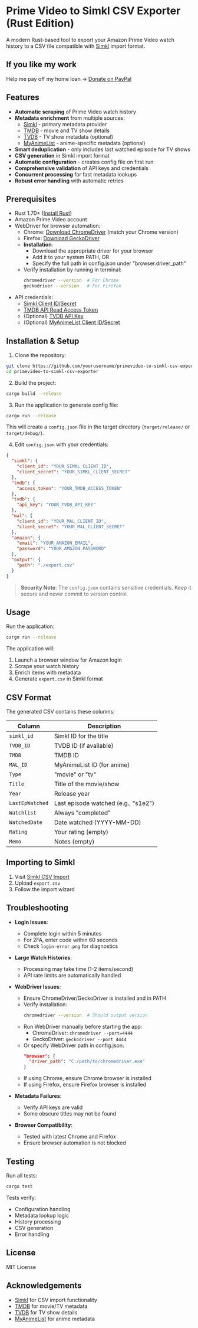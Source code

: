 # Prime Video to Simkl CSV Exporter (Rust Edition)

A modern Rust-based tool to export your Amazon Prime Video watch history to a CSV file compatible with [Simkl](https://simkl.com/apps/import/csv/) import format.

## If you like my work
Help me pay off my home loan → [Donate on PayPal](https://paypal.me/ruggierocarlo)

## Features

- **Automatic scraping** of Prime Video watch history
- **Metadata enrichment** from multiple sources:
  - [Simkl](https://simkl.com/) - primary metadata provider
  - [TMDB](https://www.themoviedb.org/) - movie and TV show details
  - [TVDB](https://thetvdb.com/) - TV show metadata (optional)
  - [MyAnimeList](https://myanimelist.net/) - anime-specific metadata (optional)
- **Smart deduplication** - only includes last watched episode for TV shows
- **CSV generation** in Simkl import format
- **Automatic configuration** - creates config file on first run
- **Comprehensive validation** of API keys and credentials
- **Concurrent processing** for fast metadata lookups
- **Robust error handling** with automatic retries

## Prerequisites

- Rust 1.70+ ([Install Rust](https://rustup.rs/))
- Amazon Prime Video account
- WebDriver for browser automation:
  - Chrome: [Download ChromeDriver](https://chromedriver.chromium.org/downloads) (match your Chrome version)
  - Firefox: [Download GeckoDriver](https://github.com/mozilla/geckodriver/releases)
  - **Installation**:
    - Download the appropriate driver for your browser
    - Add it to your system PATH, OR
    - Specify the full path in config.json under "browser.driver_path"
  - Verify installation by running in terminal:
    ```bash
    chromedriver --version  # For Chrome
    geckodriver --version   # For Firefox
    ```
- API credentials:
  - [Simkl Client ID/Secret](https://simkl.com/settings/developer/new/)
  - [TMDB API Read Access Token](https://www.themoviedb.org/settings/api)
  - (Optional) [TVDB API Key](https://thetvdb.com/api-information)
  - (Optional) [MyAnimeList Client ID/Secret](https://myanimelist.net/apiconfig/create)

## Installation & Setup

1. Clone the repository:
```bash
git clone https://github.com/yourusername/primevideo-to-simkl-csv-exporter.git
cd primevideo-to-simkl-csv-exporter
```

2. Build the project:
```bash
cargo build --release
```

3. Run the application to generate config file:
```bash
cargo run --release
```
This will create a `config.json` file in the target directory (`target/release/` or `target/debug/`).

4. Edit `config.json` with your credentials:
```json
{
  "simkl": {
    "client_id": "YOUR_SIMKL_CLIENT_ID",
    "client_secret": "YOUR_SIMKL_CLIENT_SECRET"
  },
  "tmdb": {
    "access_token": "YOUR_TMDB_ACCESS_TOKEN"
  },
  "tvdb": {
    "api_key": "YOUR_TVDB_API_KEY"
  },
  "mal": {
    "client_id": "YOUR_MAL_CLIENT_ID",
    "client_secret": "YOUR_MAL_CLIENT_SECRET"
  },
  "amazon": {
    "email": "YOUR_AMAZON_EMAIL",
    "password": "YOUR_AMAZON_PASSWORD"
  },
  "output": {
    "path": "./export.csv"
  }
}
```

> **Security Note**: The `config.json` contains sensitive credentials. Keep it secure and never commit to version control.

## Usage

Run the application:
```bash
cargo run --release
```

The application will:
1. Launch a browser window for Amazon login
2. Scrape your watch history
3. Enrich items with metadata
4. Generate `export.csv` in Simkl format

## CSV Format

The generated CSV contains these columns:

| Column          | Description                          |
|-----------------|--------------------------------------|
| `simkl_id`      | Simkl ID for the title               |
| `TVDB_ID`       | TVDB ID (if available)               |
| `TMDB`          | TMDB ID                              |
| `MAL_ID`        | MyAnimeList ID (for anime)           |
| `Type`          | "movie" or "tv"                      |
| `Title`         | Title of the movie/show              |
| `Year`          | Release year                         |
| `LastEpWatched` | Last episode watched (e.g., "s1e2")  |
| `Watchlist`     | Always "completed"                   |
| `WatchedDate`   | Date watched (YYYY-MM-DD)            |
| `Rating`        | Your rating (empty)                  |
| `Memo`          | Notes (empty)                        |

## Importing to Simkl

1. Visit [Simkl CSV Import](https://simkl.com/apps/import/csv/)
2. Upload `export.csv`
3. Follow the import wizard

## Troubleshooting

- **Login Issues**:
  - Complete login within 5 minutes
  - For 2FA, enter code within 60 seconds
  - Check `login-error.png` for diagnostics

- **Large Watch Histories**:
  - Processing may take time (1-2 items/second)
  - API rate limits are automatically handled

- **WebDriver Issues**:
  - Ensure ChromeDriver/GeckoDriver is installed and in PATH
  - Verify installation:
    ```bash
    chromedriver --version  # Should output version
    ```
  - Run WebDriver manually before starting the app:
    - ChromeDriver: `chromedriver --port=4444`
    - GeckoDriver: `geckodriver --port 4444`
  - Or specify WebDriver path in config.json:
    ```json
    "browser": {
      "driver_path": "C:/path/to/chromedriver.exe"
    }
    ```
  - If using Chrome, ensure Chrome browser is installed
  - If using Firefox, ensure Firefox browser is installed

- **Metadata Failures**:
  - Verify API keys are valid
  - Some obscure titles may not be found

- **Browser Compatibility**:
  - Tested with latest Chrome and Firefox
  - Ensure browser automation is not blocked

## Testing

Run all tests:
```bash
cargo test
```

Tests verify:
- Configuration handling
- Metadata lookup logic
- History processing
- CSV generation
- Error handling

## License

MIT License

## Acknowledgements

- [Simkl](https://simkl.com/) for CSV import functionality
- [TMDB](https://www.themoviedb.org/) for movie/TV metadata
- [TVDB](https://thetvdb.com/) for TV show details
- [MyAnimeList](https://myanimelist.net/) for anime metadata
